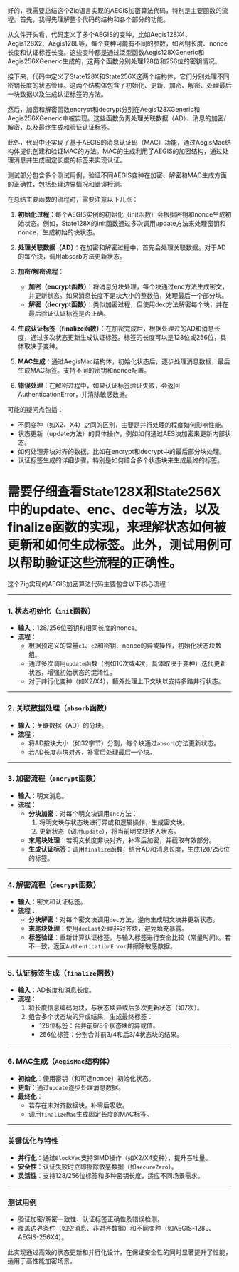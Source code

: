 好的，我需要总结这个Zig语言实现的AEGIS加密算法代码，特别是主要函数的流程。首先，我得先理解整个代码的结构和各个部分的功能。

从文件开头看，代码定义了多个AEGIS的变种，比如Aegis128X4、Aegis128X2、Aegis128L等，每个变种可能有不同的参数，如密钥长度、nonce长度和认证标签长度。这些变种都是通过泛型函数Aegis128XGeneric和Aegis256XGeneric生成的，这两个函数分别处理128位和256位的密钥情况。

接下来，代码中定义了State128X和State256X这两个结构体，它们分别处理不同密钥长度的状态管理。这两个结构体包含了初始化、更新、加密、解密、处理最后一块数据以及生成认证标签的方法。

然后，加密和解密函数encrypt和decrypt分别在Aegis128XGeneric和Aegis256XGeneric中被实现。这些函数负责处理关联数据（AD）、消息的加密/解密，以及最终生成和验证认证标签。

此外，代码中还实现了基于AEGIS的消息认证码（MAC）功能，通过AegisMac结构体提供创建和验证MAC的方法。MAC的生成利用了AEGIS的加密结构，通过处理消息并生成固定长度的标签来实现认证。

测试部分包含多个测试用例，验证不同AEGIS变种在加密、解密和MAC生成方面的正确性，包括处理边界情况和错误检测。

在总结主要函数的流程时，需要注意以下几点：

1. **初始化过程**：每个AEGIS实例的初始化（init函数）会根据密钥和nonce生成初始状态。例如，State128X的init函数通过多次调用update方法来处理密钥和nonce，生成初始的块状态。

2. **处理关联数据（AD）**：在加密和解密过程中，首先会处理关联数据。对于AD的每个块，调用absorb方法更新状态。

3. **加密/解密流程**：
   - **加密（encrypt函数）**：将消息分块处理，每个块通过enc方法生成密文，并更新状态。如果消息长度不是块大小的整数倍，处理最后一个部分块。
   - **解密（decrypt函数）**：类似加密过程，但使用dec方法解密每个块，并在最后验证认证标签是否正确。

4. **生成认证标签（finalize函数）**：在加密完成后，根据处理过的AD和消息长度，通过多次状态更新生成认证标签。标签的长度可以是128位或256位，具体取决于变种。

5. **MAC生成**：通过AegisMac结构体，初始化状态后，逐步处理消息数据，最后生成MAC标签。支持不同的密钥和nonce配置。

6. **错误处理**：在解密过程中，如果认证标签验证失败，会返回AuthenticationError，并清除敏感数据。

可能的疑问点包括：
- 不同变种（如X2、X4）之间的区别，主要是并行处理的程度如何影响性能。
- 状态更新（update方法）的具体操作，例如如何通过AES块加密来更新内部状态。
- 如何处理非块对齐的数据，比如在encrypt和decrypt中的最后部分块处理。
- 认证标签生成的详细步骤，特别是如何结合多个状态块来生成最终的标签。

需要仔细查看State128X和State256X中的update、enc、dec等方法，以及finalize函数的实现，来理解状态如何被更新和如何生成标签。此外，测试用例可以帮助验证这些流程的正确性。
================================================
这个Zig实现的AEGIS加密算法代码主要包含以下核心流程：

---

### **1. 状态初始化（`init`函数）**
- **输入**：128/256位密钥和相同长度的nonce。
- **流程**：
  - 根据预定义的常量`c1`、`c2`和密钥、nonce的异或操作，初始化状态块数组。
  - 通过多次调用`update`函数（例如10次或4次，具体取决于变种）迭代更新状态，增强初始状态的混淆性。
  - 对于并行化变种（如X2/X4），额外处理上下文块以支持多路并行状态。

---

### **2. 关联数据处理（`absorb`函数）**
- **输入**：关联数据（AD）的分块。
- **流程**：
  - 将AD按块大小（如32字节）分割，每个块通过`absorb`方法更新状态。
  - 若AD长度非块对齐，补零后处理最后一个块。

---

### **3. 加密流程（`encrypt`函数）**
- **输入**：明文消息。
- **流程**：
  - **分块加密**：对每个明文块调用`enc`方法：
    1. 将明文块与状态块进行异或和逻辑操作，生成密文块。
    2. 更新状态（调用`update`），将当前明文块纳入状态。
  - **末尾块处理**：若明文长度非块对齐，补零后加密，并截取有效部分。
  - **生成认证标签**：调用`finalize`函数，结合AD和消息长度，生成128/256位的标签。

---

### **4. 解密流程（`decrypt`函数）**
- **输入**：密文和认证标签。
- **流程**：
  - **分块解密**：对每个密文块调用`dec`方法，逆向生成明文块并更新状态。
  - **末尾块处理**：使用`decLast`处理非对齐块，避免填充暴露。
  - **标签验证**：重新计算认证标签，与输入标签进行安全比较（常量时间）。若不一致，返回`AuthenticationError`并擦除敏感数据。

---

### **5. 认证标签生成（`finalize`函数）**
- **输入**：AD长度和消息长度。
- **流程**：
  1. 将长度信息编码为块，与状态块异或后多次更新状态（如7次）。
  2. 组合多个状态块的异或结果，生成最终标签：
     - 128位标签：合并前6/8个状态块的异或值。
     - 256位标签：分别合并前3/4和后3/4状态块的结果。

---

### **6. MAC生成（`AegisMac`结构体）**
- **初始化**：使用密钥（和可选nonce）初始化状态。
- **更新**：通过`update`逐步处理消息数据。
- **最终化**：
  - 若存在未对齐数据块，补零后吸收。
  - 调用`finalizeMac`生成固定长度的MAC标签。

---

### **关键优化与特性**
- **并行化**：通过`BlockVec`支持SIMD操作（如X2/X4变种），提升吞吐量。
- **安全性**：认证失败时立即擦除敏感数据（如`secureZero`）。
- **灵活性**：支持128/256位标签和多种密钥长度，适应不同场景需求。

---

### **测试用例**
- 验证加密/解密一致性、认证标签正确性及错误检测。
- 覆盖边界条件（如空消息、非对齐数据）和不同变种（如AEGIS-128L、AEGIS-256X4）。

此实现通过高效的状态更新和并行化设计，在保证安全性的同时显著提升了性能，适用于高性能加密场景。